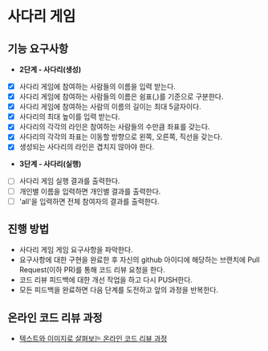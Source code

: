 # 사다리 게임
## 기능 요구사항
- **2단계 - 사다리(생성)**
* [x] 사다리 게임에 참여하는 사람들의 이름을 입력 받는다.
* [x] 사다리 게임에 참여하는 사람들의 이름은 쉼표(,)를 기준으로 구분한다.
* [x] 사다리 게임에 참여하는 사람의 이름의 길이는 최대 5글자이다.
* [x] 사다리의 최대 높이를 입력 받는다.
* [x] 사다리의 각각의 라인은 참여하는 사람들의 수만큼 좌표를 갖는다.
* [x] 사다리의 각각의 좌표는 이동할 방향으로 왼쪽, 오른쪽, 직선을 갖는다.
* [x] 생성되는 사다리의 라인은 겹치지 않아야 한다.

- **3단계 - 사다리(실행)**
* [ ] 사다리 게임 실행 결과를 출력한다.
* [ ] 개인별 이름을 입력하면 개인별 결과를 출력한다.
* [ ] 'all'을 입력하면 전체 참여자의 결과를 출력한다.

## 진행 방법
* 사다리 게임 게임 요구사항을 파악한다.
* 요구사항에 대한 구현을 완료한 후 자신의 github 아이디에 해당하는 브랜치에 Pull Request(이하 PR)를 통해 코드 리뷰 요청을 한다.
* 코드 리뷰 피드백에 대한 개선 작업을 하고 다시 PUSH한다.
* 모든 피드백을 완료하면 다음 단계를 도전하고 앞의 과정을 반복한다.

## 온라인 코드 리뷰 과정
* [텍스트와 이미지로 살펴보는 온라인 코드 리뷰 과정](https://github.com/nextstep-step/nextstep-docs/tree/master/codereview)